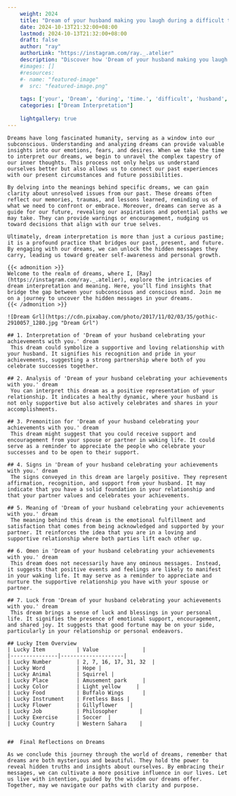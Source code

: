 ```yaml
---
    weight: 2024
    title: "Dream of your husband making you laugh during a difficult time."  # Assuming 'title' column exists
    date: 2024-10-13T21:32:00+08:00
    lastmod: 2024-10-13T21:32:00+08:00
    draft: false
    author: "ray"
    authorLink: "https://instagram.com/ray._.atelier"
    description: "Discover how 'Dream of your husband making you laugh during a difficult time.' can interpret your future and uncover its significant meanings in your life."
    #images: []
    #resources:
    #- name: "featured-image"
    #  src: "featured-image.png"
    
    tags: ['your', 'Dream', 'during', 'time.', 'difficult', 'husband', 'making', 'a', 'laugh', 'of', 'you']
    categories: ["Dream Interpretation"]
    
    lightgallery: true
---
```

    
    Dreams have long fascinated humanity, serving as a window into our subconscious. Understanding and analyzing dreams can provide valuable insights into our emotions, fears, and desires. When we take the time to interpret our dreams, we begin to unravel the complex tapestry of our inner thoughts. This process not only helps us understand ourselves better but also allows us to connect our past experiences with our present circumstances and future possibilities.
    
    By delving into the meanings behind specific dreams, we can gain clarity about unresolved issues from our past. These dreams often reflect our memories, traumas, and lessons learned, reminding us of what we need to confront or embrace. Moreover, dreams can serve as a guide for our future, revealing our aspirations and potential paths we may take. They can provide warnings or encouragement, nudging us toward decisions that align with our true selves.
    
    Ultimately, dream interpretation is more than just a curious pastime; it is a profound practice that bridges our past, present, and future. By engaging with our dreams, we can unlock the hidden messages they carry, leading us toward greater self-awareness and personal growth.
    
    {{< admonition >}}
    Welcome to the realm of dreams, where I, [Ray](https://instagram.com/ray._.atelier), explore the intricacies of dream interpretation and meaning. Here, you’ll find insights that bridge the gap between your subconscious and conscious mind. Join me on a journey to uncover the hidden messages in your dreams.
    {{< /admonition >}}
    
    ![Dream Grl](https://cdn.pixabay.com/photo/2017/11/02/03/35/gothic-2910057_1280.jpg "Dream Grl")
    
    ## 1. Interpretation of 'Dream of your husband celebrating your achievements with you.' dream
     This dream could symbolize a supportive and loving relationship with your husband. It signifies his recognition and pride in your achievements, suggesting a strong partnership where both of you celebrate successes together.
    
    ## 2. Analysis of 'Dream of your husband celebrating your achievements with you.' dream
     You can interpret this dream as a positive representation of your relationship. It indicates a healthy dynamic, where your husband is not only supportive but also actively celebrates and shares in your accomplishments.
    
    ## 3. Premonition for 'Dream of your husband celebrating your achievements with you.' dream
     This dream might suggest that you could receive support and encouragement from your spouse or partner in waking life. It could serve as a reminder to appreciate the people who celebrate your successes and to be open to their support.
    
    ## 4. Signs in 'Dream of your husband celebrating your achievements with you.' dream
     The signs conveyed in this dream are largely positive. They represent affirmation, recognition, and support from your husband. It may indicate that you have a solid foundation in your relationship and that your partner values and celebrates your achievements.
    
    ## 5. Meaning of 'Dream of your husband celebrating your achievements with you.' dream
     The meaning behind this dream is the emotional fulfillment and satisfaction that comes from being acknowledged and supported by your partner. It reinforces the idea that you are in a loving and supportive relationship where both parties lift each other up.
    
    ## 6. Omen in 'Dream of your husband celebrating your achievements with you.' dream
     This dream does not necessarily have any ominous messages. Instead, it suggests that positive events and feelings are likely to manifest in your waking life. It may serve as a reminder to appreciate and nurture the supportive relationship you have with your spouse or partner.
    
    ## 7. Luck from 'Dream of your husband celebrating your achievements with you.' dream
     This dream brings a sense of luck and blessings in your personal life. It signifies the presence of emotional support, encouragement, and shared joy. It suggests that good fortune may be on your side, particularly in your relationship or personal endeavors.
    
    ## Lucky Item Overview
    | Lucky Item          | Value              |
    |---------------|--------------------|
    | Lucky Number        | 2, 7, 16, 17, 31, 32  |
    | Lucky Word          | Hope |
    | Lucky Animal        | Squirrel |
    | Lucky Place         | Amusement park     |
    | Lucky Color         | Light yellow     |
    | Lucky Food          | Buffalo Wings      |
    | Lucky Instrument    | Fretless Bass |
    | Lucky Flower        | Gillyflower    |
    | Lucky Job           | Philosopher       |
    | Lucky Exercise      | Soccer  |
    | Lucky Country       | Western Sahara    |
    
    
    ##  Final Reflections on Dreams
    
    As we conclude this journey through the world of dreams, remember that dreams are both mysterious and beautiful. They hold the power to reveal hidden truths and insights about ourselves. By embracing their messages, we can cultivate a more positive influence in our lives. Let us live with intention, guided by the wisdom our dreams offer. Together, may we navigate our paths with clarity and purpose.
    